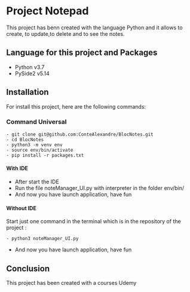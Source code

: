 # Project Notepad
This project has benn created with the language Python and it allows to create, to update,to 
delete and to see the notes.

## Language for this project and Packages
* Python v3.7
* PySide2 v5.14

## Installation
For install this project, here are the following commands:
### Command Universal
```
- git clone git@github.com:ConteAlexandre/BlocNotes.git
- cd BlocNotes
- python3 -m venv env
- source env/bin/activate
- pip install -r packages.txt 
```
#### With IDE
* After start the IDE
* Run the file noteManager_UI.py with interpreter in the folder env/bin/
* And now you have launch application, have fun

#### Without IDE
Start just one command in the terminal which is in the repository of the project :
```
- python3 noteManager_UI.py
```
* And now you have launch application, have fun

## Conclusion
This project has been created with a courses Udemy
